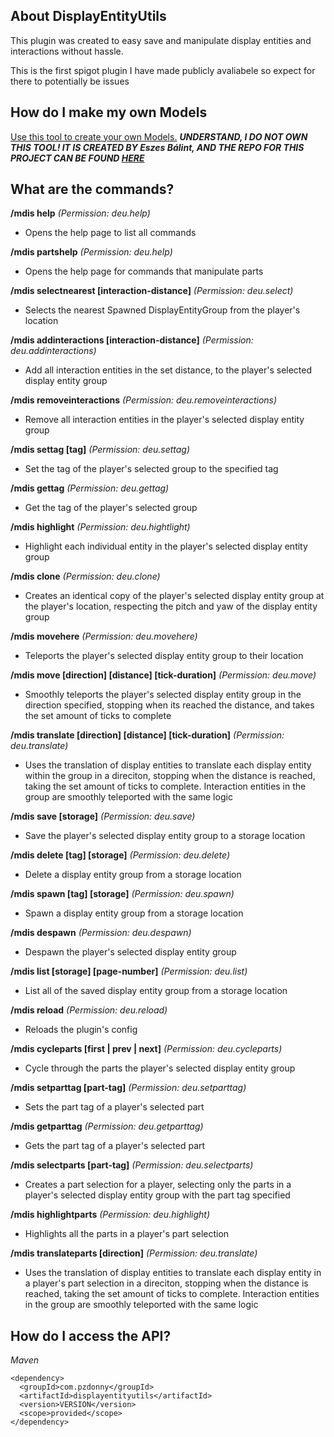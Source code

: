 
## About DisplayEntityUtils
This plugin was created to easy save and manipulate display entities and interactions without hassle.

This is the first spigot plugin I have made publicly avaliabele so expect for there to potentially be issues
## **How do I make my own Models**
[Use this tool to create your own Models.](https://eszesbalint.github.io/bdstudio/editor)
***UNDERSTAND, I DO NOT OWN THIS TOOL! IT IS CREATED BY Eszes Bálint, AND THE REPO FOR THIS PROJECT CAN BE FOUND [HERE](https://github.com/eszesbalint/bdstudio)***

## **What are the commands?**

**/mdis help** *(Permission: deu.help)*
- Opens the help page to list all commands

**/mdis partshelp** *(Permission: deu.help)*
- Opens the help page for commands that manipulate parts

**/mdis selectnearest [interaction-distance]** *(Permission: deu.select)*
- Selects the nearest Spawned DisplayEntityGroup from the player's location

**/mdis addinteractions [interaction-distance]** *(Permission: deu.addinteractions)*
- Add all interaction entities in the set distance, to the player's selected display entity group

**/mdis removeinteractions** *(Permission: deu.removeinteractions)*
- Remove all interaction entities in the player's selected display entity group

**/mdis settag [tag]** *(Permission: deu.settag)*
- Set the tag of the player's selected group to the specified tag

**/mdis gettag** *(Permission: deu.gettag)*
- Get the tag of the player's selected group

**/mdis highlight** *(Permission: deu.hightlight)*
- Highlight each individual entity in the player's selected display entity group

**/mdis clone** *(Permission: deu.clone)*
- Creates an identical copy of the player's selected display entity group at the player's location, respecting the pitch and yaw of the display entity group

**/mdis movehere** *(Permission: deu.movehere)*
- Teleports the player's selected display entity group to their location

**/mdis move [direction] [distance] [tick-duration]** *(Permission: deu.move)*
- Smoothly teleports the player's selected display entity group in the direction specified, stopping when its reached the distance, and takes the set amount of ticks to complete

**/mdis translate [direction] [distance] [tick-duration]** *(Permission: deu.translate)*
- Uses the translation of display entities to translate each display entity within the group in a direciton, stopping when the distance is reached, taking the set amount of ticks to complete. Interaction entities in the group are smoothly teleported with the same logic

**/mdis save [storage]** *(Permission: deu.save)*
- Save the player's selected display entity group to a storage location

**/mdis delete [tag] [storage]** *(Permission: deu.delete)*
- Delete a display entity group from a storage location

**/mdis spawn [tag] [storage]** *(Permission: deu.spawn)*
- Spawn a display entity group from a storage location

**/mdis despawn** *(Permission: deu.despawn)*
- Despawn the player's selected display entity group

**/mdis list [storage] [page-number]** *(Permission: deu.list)*
- List all of the saved display entity group from a storage location

**/mdis reload** *(Permission: deu.reload)*
- Reloads the plugin's config

**/mdis cycleparts [first | prev | next]** *(Permission: deu.cycleparts)*
- Cycle through the parts the player's selected display entity group

**/mdis setparttag [part-tag]** *(Permission: deu.setparttag)*
- Sets the part tag of a player's selected part

**/mdis getparttag** *(Permission: deu.getparttag)*
- Gets the part tag of a player's selected part

**/mdis selectparts [part-tag]** *(Permission: deu.selectparts)*
- Creates a part selection for a player, selecting only the parts in a player's selected display entity group with the part tag specified

**/mdis highlightparts** *(Permission: deu.highlight)*
- Highlights all the parts in a player's part selection

**/mdis translateparts [direction]** *(Permission: deu.translate)*
- Uses the translation of display entities to translate each display entity in a player's part selection in a direciton, stopping when the distance is reached, taking the set amount of ticks to complete. Interaction entities in the group are smoothly teleported with the same logic

## **How do I access the API?**

*Maven*
```
<dependency>
  <groupId>com.pzdonny</groupId>
  <artifactId>displayentityutils</artifactId>
  <version>VERSION</version>
  <scope>provided</scope>
</dependency>
```
